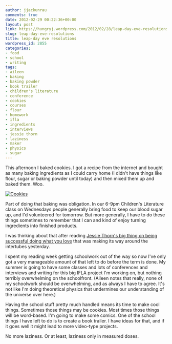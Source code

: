 ```yaml
---
author: jjackunrau
comments: true
date: 2012-02-29 00:22:36+00:00
layout: post
link: https://hungryj.wordpress.com/2012/02/28/leap-day-eve-resolutions/
slug: leap-day-eve-resolutions
title: leap-day eve resolutions
wordpress_id: 2855
categories:
- food
- school
- writing
tags:
- aileen
- baking
- baking powder
- book trailer
- children's literature
- conference
- cookies
- courses
- flour
- homework
- ifla
- ingredients
- interviews
- jessie thorn
- laziness
- maker
- physics
- sugar
---
```


This afternoon I baked cookies. I got a recipe from the internet and bought as many baking ingredients as I could carry home (I didn't have things like flour, sugar or baking powder until today) and then mixed them up and baked them. Woo.

[![Cookies](http://farm8.staticflickr.com/7210/6939650771_27150877af.jpg)](http://www.flickr.com/photos/hungry_j/6939650771/)

Part of doing that baking was obligation. In our 6-9pm Children's Literature class on Wednesdays people generally bring food to keep our blood sugar up, and I'd volunteered for tomorrow. But more generally, I have to do these things sometimes to remember that I can and kind of enjoy turning ingredients into finished products.

I was thinking about that after reading [Jessie Thorn's big thing on being successful doing what you love](http://transom.org/?p=24153) that was making its way around the intertubes yesterday. 

I spent my reading week getting schoolwork out of the way so now I've only got a very manageable amount of that left to do before the term is done. My summer is going to have some classes and lots of conferences and interviews and writing for this big IFLA project I'm working on, but nothing terribly overwhelming on the schoolfront. (Aileen notes that really, none of my schoolwork should be overwhelming, and as always I have to agree. It's not like I'm doing theoretical physics that undermines our understanding of the universe over here.)

Having the school stuff pretty much handled means its time to make cool things. Sometimes those things may be cookies. Most times those things will be word-based. I'm going to make some comics. One of the school things I have left to do is to create a book trailer. I have ideas for that, and if it goes well it might lead to more video-type projects.

No more laziness. Or at least, laziness only in measured doses.
